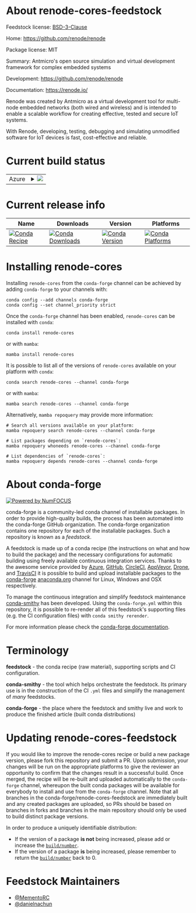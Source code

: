 About renode-cores-feedstock
============================

Feedstock license: [BSD-3-Clause](https://github.com/conda-forge/renode-cores-feedstock/blob/main/LICENSE.txt)

Home: https://github.com/renode/renode

Package license: MIT

Summary: Antmicro's open source simulation and virtual development framework for complex embedded systems

Development: https://github.com/renode/renode

Documentation: https://renode.io/

Renode was created by Antmicro as a virtual development tool for multi-node
embedded networks (both wired and wireless) and is intended to enable a scalable
workflow for creating effective, tested and secure IoT systems.

With Renode, developing, testing, debugging and simulating unmodified software
for IoT devices is fast, cost-effective and reliable.

Current build status
====================


<table>
    
  <tr>
    <td>Azure</td>
    <td>
      <details>
        <summary>
          <a href="https://dev.azure.com/conda-forge/feedstock-builds/_build/latest?definitionId=25257&branchName=main">
            <img src="https://dev.azure.com/conda-forge/feedstock-builds/_apis/build/status/renode-cores-feedstock?branchName=main">
          </a>
        </summary>
        <table>
          <thead><tr><th>Variant</th><th>Status</th></tr></thead>
          <tbody><tr>
              <td>linux_64</td>
              <td>
                <a href="https://dev.azure.com/conda-forge/feedstock-builds/_build/latest?definitionId=25257&branchName=main">
                  <img src="https://dev.azure.com/conda-forge/feedstock-builds/_apis/build/status/renode-cores-feedstock?branchName=main&jobName=linux&configuration=linux%20linux_64_" alt="variant">
                </a>
              </td>
            </tr><tr>
              <td>linux_aarch64</td>
              <td>
                <a href="https://dev.azure.com/conda-forge/feedstock-builds/_build/latest?definitionId=25257&branchName=main">
                  <img src="https://dev.azure.com/conda-forge/feedstock-builds/_apis/build/status/renode-cores-feedstock?branchName=main&jobName=linux&configuration=linux%20linux_aarch64_" alt="variant">
                </a>
              </td>
            </tr><tr>
              <td>osx_64</td>
              <td>
                <a href="https://dev.azure.com/conda-forge/feedstock-builds/_build/latest?definitionId=25257&branchName=main">
                  <img src="https://dev.azure.com/conda-forge/feedstock-builds/_apis/build/status/renode-cores-feedstock?branchName=main&jobName=osx&configuration=osx%20osx_64_" alt="variant">
                </a>
              </td>
            </tr><tr>
              <td>osx_arm64</td>
              <td>
                <a href="https://dev.azure.com/conda-forge/feedstock-builds/_build/latest?definitionId=25257&branchName=main">
                  <img src="https://dev.azure.com/conda-forge/feedstock-builds/_apis/build/status/renode-cores-feedstock?branchName=main&jobName=osx&configuration=osx%20osx_arm64_" alt="variant">
                </a>
              </td>
            </tr><tr>
              <td>win_64</td>
              <td>
                <a href="https://dev.azure.com/conda-forge/feedstock-builds/_build/latest?definitionId=25257&branchName=main">
                  <img src="https://dev.azure.com/conda-forge/feedstock-builds/_apis/build/status/renode-cores-feedstock?branchName=main&jobName=win&configuration=win%20win_64_" alt="variant">
                </a>
              </td>
            </tr>
          </tbody>
        </table>
      </details>
    </td>
  </tr>
</table>

Current release info
====================

| Name | Downloads | Version | Platforms |
| --- | --- | --- | --- |
| [![Conda Recipe](https://img.shields.io/badge/recipe-renode--cores-green.svg)](https://anaconda.org/conda-forge/renode-cores) | [![Conda Downloads](https://img.shields.io/conda/dn/conda-forge/renode-cores.svg)](https://anaconda.org/conda-forge/renode-cores) | [![Conda Version](https://img.shields.io/conda/vn/conda-forge/renode-cores.svg)](https://anaconda.org/conda-forge/renode-cores) | [![Conda Platforms](https://img.shields.io/conda/pn/conda-forge/renode-cores.svg)](https://anaconda.org/conda-forge/renode-cores) |

Installing renode-cores
=======================

Installing `renode-cores` from the `conda-forge` channel can be achieved by adding `conda-forge` to your channels with:

```
conda config --add channels conda-forge
conda config --set channel_priority strict
```

Once the `conda-forge` channel has been enabled, `renode-cores` can be installed with `conda`:

```
conda install renode-cores
```

or with `mamba`:

```
mamba install renode-cores
```

It is possible to list all of the versions of `renode-cores` available on your platform with `conda`:

```
conda search renode-cores --channel conda-forge
```

or with `mamba`:

```
mamba search renode-cores --channel conda-forge
```

Alternatively, `mamba repoquery` may provide more information:

```
# Search all versions available on your platform:
mamba repoquery search renode-cores --channel conda-forge

# List packages depending on `renode-cores`:
mamba repoquery whoneeds renode-cores --channel conda-forge

# List dependencies of `renode-cores`:
mamba repoquery depends renode-cores --channel conda-forge
```


About conda-forge
=================

[![Powered by
NumFOCUS](https://img.shields.io/badge/powered%20by-NumFOCUS-orange.svg?style=flat&colorA=E1523D&colorB=007D8A)](https://numfocus.org)

conda-forge is a community-led conda channel of installable packages.
In order to provide high-quality builds, the process has been automated into the
conda-forge GitHub organization. The conda-forge organization contains one repository
for each of the installable packages. Such a repository is known as a *feedstock*.

A feedstock is made up of a conda recipe (the instructions on what and how to build
the package) and the necessary configurations for automatic building using freely
available continuous integration services. Thanks to the awesome service provided by
[Azure](https://azure.microsoft.com/en-us/services/devops/), [GitHub](https://github.com/),
[CircleCI](https://circleci.com/), [AppVeyor](https://www.appveyor.com/),
[Drone](https://cloud.drone.io/welcome), and [TravisCI](https://travis-ci.com/)
it is possible to build and upload installable packages to the
[conda-forge](https://anaconda.org/conda-forge) [anaconda.org](https://anaconda.org/)
channel for Linux, Windows and OSX respectively.

To manage the continuous integration and simplify feedstock maintenance
[conda-smithy](https://github.com/conda-forge/conda-smithy) has been developed.
Using the ``conda-forge.yml`` within this repository, it is possible to re-render all of
this feedstock's supporting files (e.g. the CI configuration files) with ``conda smithy rerender``.

For more information please check the [conda-forge documentation](https://conda-forge.org/docs/).

Terminology
===========

**feedstock** - the conda recipe (raw material), supporting scripts and CI configuration.

**conda-smithy** - the tool which helps orchestrate the feedstock.
                   Its primary use is in the construction of the CI ``.yml`` files
                   and simplify the management of *many* feedstocks.

**conda-forge** - the place where the feedstock and smithy live and work to
                  produce the finished article (built conda distributions)


Updating renode-cores-feedstock
===============================

If you would like to improve the renode-cores recipe or build a new
package version, please fork this repository and submit a PR. Upon submission,
your changes will be run on the appropriate platforms to give the reviewer an
opportunity to confirm that the changes result in a successful build. Once
merged, the recipe will be re-built and uploaded automatically to the
`conda-forge` channel, whereupon the built conda packages will be available for
everybody to install and use from the `conda-forge` channel.
Note that all branches in the conda-forge/renode-cores-feedstock are
immediately built and any created packages are uploaded, so PRs should be based
on branches in forks and branches in the main repository should only be used to
build distinct package versions.

In order to produce a uniquely identifiable distribution:
 * If the version of a package **is not** being increased, please add or increase
   the [``build/number``](https://docs.conda.io/projects/conda-build/en/latest/resources/define-metadata.html#build-number-and-string).
 * If the version of a package **is** being increased, please remember to return
   the [``build/number``](https://docs.conda.io/projects/conda-build/en/latest/resources/define-metadata.html#build-number-and-string)
   back to 0.

Feedstock Maintainers
=====================

* [@MementoRC](https://github.com/MementoRC/)
* [@danielnachun](https://github.com/danielnachun/)

